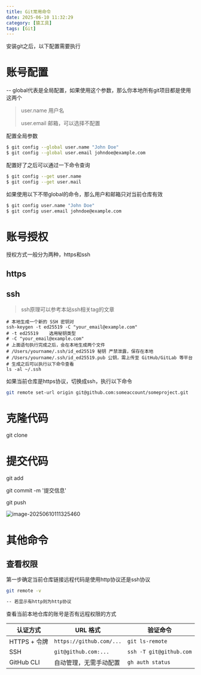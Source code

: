 ```yaml
---
title: Git常用命令
date: 2025-06-10 11:32:29
category: [猿工具]
tags: [Git]
---
```


安装git之后，以下配置需要执行

# 账号配置

-- global代表是全局配置，如果使用这个参数，那么你本地所有git项目都是使用这两个

> user.name 用户名
>
> user.email 邮箱，可以选择不配置

配置全局参数

```bash
$ git config --global user.name "John Doe"
$ git config --global user.email johndoe@example.com
```

配置好了之后可以通过一下命令查询

```bash
$ git config --get user.name 
$ git config --get user.mail
```

如果使用以下不带global的命令，那么用户和邮箱只对当前仓库有效

```bash
$ git config user.name "John Doe"
$ git config user.email johndoe@example.com
```

# 账号授权

授权方式一般分为两种，https和ssh

## https

## ssh

> ssh原理可以参考本站ssh相关tag的文章

```
# 本地生成一个新的 SSH 密钥对
ssh-keygen -t ed25519 -C "your_email@example.com"
# -t ed25519	选用秘钥类型
# -C "your_email@example.com"	
# 上面语句执行完成之后，会在本地生成两个文件
# /Users/yourname/.ssh/id_ed25519 秘钥 严禁泄露，保存在本地
# /Users/yourname/.ssh/id_ed25519.pub 公钥，需上传至 GitHub/GitLab 等平台
# 生成之后可以执行以下命令查看
ls -al ~/.ssh
```

如果当前仓库是https协议，切换成ssh，执行以下命令

``` bash
git remote set-url origin git@github.com:someaccount/someproject.git
```

# 克隆代码

git clone

# 提交代码

git add 

git commit -m '提交信息'

git push

![image-20250610111325460](https://spumetime-blog.oss-cn-shenzhen.aliyuncs.com/img/image-20250610111325460.png)

# 其他命令

## 查看权限

第一步确定当前仓库链接远程代码是使用http协议还是ssh协议

```bash
git remote -v

-- 若显示有http则为http协议
```

查看当前本地仓库的账号是否有远程权限的方式

| 认证方式     | URL 格式                 | 验证命令                |
| ------------ | ------------------------ | ----------------------- |
| HTTPS + 令牌 | `https://github.com/...` | `git ls-remote`         |
| SSH          | `git@github.com:...`     | `ssh -T git@github.com` |
| GitHub CLI   | 自动管理，无需手动配置   | `gh auth status`        |
